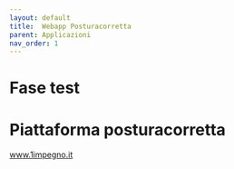 ```yaml
---
layout: default
title:  Webapp Posturacorretta
parent: Applicazioni
nav_order: 1
---
```

 
# Fase test

# Piattaforma posturacorretta

www.1impegno.it
